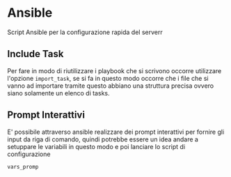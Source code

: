 # Ansible

Script Ansible per la configurazione rapida del serverr



## Include Task

Per fare in modo di riutilizzare i playbook che si scrivono occorre utilizzare l'opzione `import_task`, se si fa in questo modo occorre che i file che si vanno ad importare tramite questo abbiano una struttura precisa ovvero siano solamente un elenco di tasks.


## Prompt Interattivi

E' possibile attraverso ansible realizzare dei prompt interattivi per fornire
gli input da riga di comando, quindi potrebbe essere un idea andare a setuppare
le variabili in questo modo e poi lanciare lo script di configurazione

`vars_promp`
